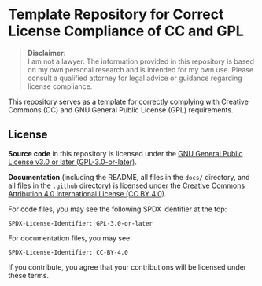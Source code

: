 <!--
SPDX-FileCopyrightText: Copyright (c) 2025 Madison Nicole Goodwin https://github.com/NicoleDev021

SPDX-License-Identifier: CC-BY-4.0
-->

# Template Repository for Correct License Compliance of CC and GPL

> **Disclaimer:**  
> I am not a lawyer. The information provided in this repository is based on my own personal research and is intended for my own use. Please consult a qualified attorney for legal advice or guidance regarding license compliance.

This repository serves as a template for correctly complying with Creative Commons (CC) and GNU General Public License (GPL) requirements.
## License

**Source code** in this repository is licensed under the [GNU General Public License v3.0 or later (GPL-3.0-or-later)](https://www.gnu.org/licenses/gpl-3.0.html).

**Documentation** (including the README, all files in the `docs/` directory, and all files in the `.github` directory) is licensed under the [Creative Commons Attribution 4.0 International License (CC BY 4.0)](https://creativecommons.org/licenses/by/4.0/).

For code files, you may see the following SPDX identifier at the top:
```
SPDX-License-Identifier: GPL-3.0-or-later
```
For documentation files, you may see:
```
SPDX-License-Identifier: CC-BY-4.0
```

If you contribute, you agree that your contributions will be licensed under these terms.
